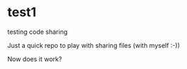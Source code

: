 test1
=====

testing code sharing

Just a quick repo to play with sharing files (with myself :-))

Now does it work?
